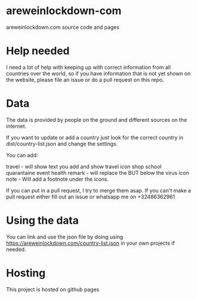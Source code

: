 # areweinlockdown-com
areweinlockdown.com source code and pages

# Help needed
I need a lot of help with keeping up with correct information from all countries over the world, so if you have information that is not yet shown on the website, please file an issue or do a pull request on this repo.

# Data

The data is provided by people on the ground and different sources on the internet.

If you want to update or add a country just look for the correct country in dist/country-list.json and change the settings.

You can add:

travel - will show text you add and show travel icon
shop 
school
quarantaine
event
health
remark - will replace the BUT below the virus icon
note - Will add a footnote under the icons.

If you can put in a pull request, I try to merge them asap.
If you can't make a pull request either fill out an issue or whatsapp me on +32486362961

# Using the data

You can link and use the json file by doing using https://areweinlockdown.com/country-list.json in your own projects if needed.

# Hosting
This project is hosted on github pages

